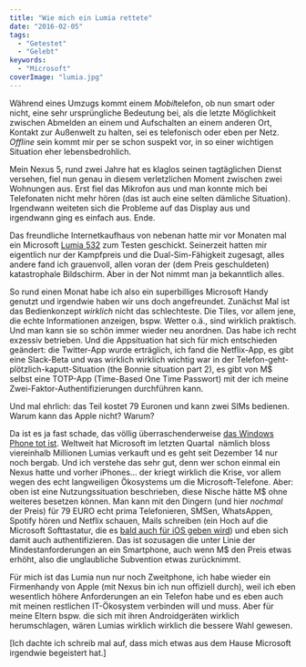 ```yaml
---
title: "Wie mich ein Lumia rettete"
date: "2016-02-05"
tags:
  - "Getestet"
  - "Gelebt"
keywords:
  - "Microsoft"
coverImage: "lumia.jpg"
---
```


Während eines Umzugs kommt einem *Mobil*telefon, ob nun smart oder nicht, eine sehr ursprüngliche Bedeutung bei, als die letzte Möglichkeit zwischen Abmelden an einem und Aufschalten an einem anderen Ort, Kontakt zur Außenwelt zu halten, sei es telefonisch oder eben per Netz. _Offline_ sein kommt mir per se schon suspekt vor, in so einer wichtigen Situation eher lebensbedrohlich.

Mein Nexus 5, rund zwei Jahre hat es klaglos seinen tagtäglichen Dienst versehen, fiel nun genau in diesem verletzlichen Moment zwischen zwei Wohnungen aus. Erst fiel das Mikrofon aus und man konnte mich bei Telefonaten nicht mehr hören (das ist auch eine selten dämliche Situation). Irgendwann weiteten sich die Probleme auf das Display aus und irgendwann ging es einfach aus. Ende.

Das freundliche Internetkaufhaus von nebenan hatte mir vor Monaten mal ein Microsoft [Lumia 532](http://www.amazon.de/gp/product/B00SHXHBZY/ref=as_li_qf_sp_asin_il_tl?ie=UTF8&camp=1638&creative=6742&creativeASIN=B00SHXHBZY&linkCode=as2&tag=couchblogorg-21) zum Testen geschickt. Seinerzeit hatten mir eigentlich nur der Kampfpreis und die Dual-Sim-Fähigkeit zugesagt, alles andere fand ich grauenvoll, allen voran der (dem Preis geschuldeten) katastrophale Bildschirm. Aber in der Not nimmt man ja bekanntlich alles.

So rund einen Monat habe ich also ein superbilliges Microsoft Handy genutzt und irgendwie haben wir uns doch angefreundet. Zunächst Mal ist das Bedienkonzept _wirklich_ nicht das schlechteste. Die Tiles, vor allem jene, die echte Informationen anzeigen, bspw. Wetter o.ä., sind wirklich praktisch. Und man kann sie so schön immer wieder neu anordnen. Das habe ich recht exzessiv betrieben. Und die Appsituation hat sich für mich entschieden geändert: die Twitter-App wurde erträglich, ich fand die Netflix-App, es gibt eine Slack-Beta und was wirklich wirklich wichtig war in der Telefon-geht-plötzlich-kaputt-Situation (the Bonnie situation part 2), es gibt von M$ selbst eine TOTP-App (Time-Based One Time Passwort) mit der ich meine Zwei-Faktor-Authentifizierungen durchführen kann.

Und mal ehrlich: das Teil kostet 79 Euronen und kann zwei SIMs bedienen. Warum kann das Apple nicht? Warum?

Da ist es ja fast schade, das völlig überraschenderweise [das Windows Phone tot ist](http://www.theverge.com/2016/1/28/10864034/windows-phone-is-dead). Weltweit hat Microsoft im letzten Quartal  nämlich bloss viereinhalb Millionen Lumias verkauft und es geht seit Dezember 14 nur noch bergab. Und ich verstehe das sehr gut, denn wer schon einmal ein Nexus hatte und vorher iPhones… der kriegt wirklich die Krise, vor allem wegen des echt langweiligen Ökosystems um die Microsoft-Telefone. Aber: oben ist eine Nutzungssituation beschrieben, diese Nische hätte M$ ohne weiteres besetzen können. Man kann mit den Dingern (und hier _nochmal_ der Preis) für 79 EURO echt prima Telefonieren, SMSen, WhatsAppen, Spotify hören und Netflix schauen, Mails schreiben (ein Hoch auf die Microsoft Softtastatur, die es [bald auch für iOS geben wird](http://www.engadget.com/2016/01/17/windows-phone-keyboard-for-iphone/)) und eben sich damit auch authentifizieren. Das ist sozusagen die unter Linie der Mindestanforderungen an ein Smartphone, auch wenn M$ den Preis etwas erhöht, also die unglaubliche Subvention etwas zurücknimmt.

Für mich ist das Lumia nun nur noch Zweitphone, ich habe wieder ein Firmenhandy von Apple (mit Nexus bin ich nun offiziell durch), weil ich eben wesentlich höhere Anforderungen an ein Telefon habe und es eben auch mit meinen restlichen IT-Ökosystem verbinden will und muss. Aber für meine Eltern bspw. die sich mit ihren Androidgeräten wirklich herumschlagen, wären Lumias wirklich wirklich die bessere Wahl gewesen.

\[Ich dachte ich schreib mal auf, dass mich etwas aus dem Hause Microsoft irgendwie begeistert hat.\]
